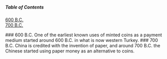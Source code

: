 ##### Table of Contents  
[600 B.C.](#600BC)  
[700 B.C.](#700BC)  



<a name="600BC"/>  
### 600 B.C.  
One of the earliest known uses of minted coins as a payment medium started around 600 B.C. in what is now western Turkey.  

<a name="700BC"/>  
### 700 B.C.  
China is credited with the invention of paper, and around 700 B.C. the Chinese started using paper money as an alternative to coins.  
